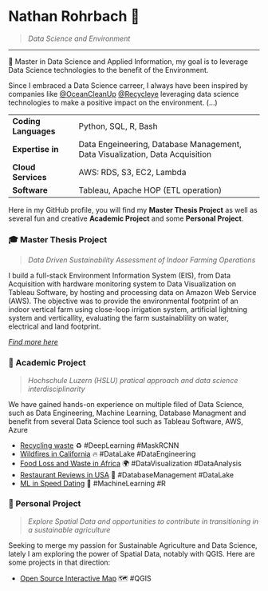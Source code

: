 # Nathan Rohrbach 🌱
> *Data Science and Environment*
-----------------------------

📌 Master in Data Science and Applied Information, my goal is to leverage Data Science technologies to the benefit of the Environment. 

Since I embraced a Data Science carreer, I always have been inspired by companies like [@OceanCleanUp](https://theoceancleanup.com/) [@Recycleye](https://recycleye.com/) leveraging data science technologies to make a positive impact on the environment. (...) 


|                    |        |
| ---                | --- |
|**Coding Languages**| Python, SQL, R, Bash |
|**Expertise in**    | Data Engeineering, Database Management, Data Visualization, Data Acquisition|
|**Cloud Services**  | AWS: RDS, S3, EC2, Lambda |
|**Software**| Tableau, Apache HOP (ETL operation)|

Here in my GitHub profile, you will find my **Master Thesis Project** as well as several fun and creative **Academic Project** and some **Personal Project**. 

### 🎓 Master Thesis Project
> *Data Driven Sustainability Assessment of Indoor Farming Operations*

I build a full-stack Environment Information System (EIS), from Data Acquisition with hardware monitoring system to Data Visualization on Tableau Software, by hosting and processing data on Amazon Web Service (AWS). The objective was to provide the environmental footprint of an indoor vertical farm using close-loop irrigation system, artificial lightning system and verticallity, evaluating the farm sustainablility on water, electrical and land footprint.  

*[Find more here]()*

### 🔬 Academic Project
> *Hochschule Luzern (HSLU) pratical approach and data science interdisciplinarity*

We have gained hands-on experience on multiple filed of Data Science, such as Data Engineering, Machine Learning, Database Managment and benefit from several Data Science tool such as Tableau Software, AWS, Azure 

* [Recycling waste]() :recycle: #DeepLearning #MaskRCNN
* [Wildfires in California](https://github.com/NatchosR/DataLake_Wildfires_California?tab=readme-ov-file) :fire: #DataLake #DataEngineering
* [Food Loss and Waste in Africa]() 🌍 #DataVisualization #DataAnalysis
* [Restaurant Reviews in USA](https://github.com/NatchosR/Restaurants-Database-in-the-US) :fork_and_knife: #DatabaseManagement #DataLake
* [ML in Speed Dating](https://github.com/NatchosR/ML---Speed-Dating) 💌 #MachineLearning #R

### 🙆 Personal Project
> *Explore Spatial Data and opportunities to contribute in transitioning in a sustainable agriculture*

Seeking to merge my passion for Sustainable Agriculture and Data Science, lately I am exploring the power of Spatial Data, notably with QGIS. Here are some projects in that direction:

* [Open Source Interactive Map]() 🗺️ #QGIS


<!--
**NatchosR/NatchosR** is a ✨ _special_ ✨ repository because its `README.md` (this file) appears on your GitHub profile.

Here are some ideas to get you started:

- 🔭 I’m currently working on ...
- 🌱 I’m currently learning ...
- 👯 I’m looking to collaborate on ...
- 🤔 I’m looking for help with ...
- 💬 Ask me about ...
- 📫 How to reach me: ...
- 😄 Pronouns: ...
- ⚡ Fun fact: ...
-->
